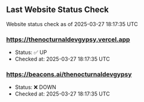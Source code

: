 ## Last Website Status Check

<!-- GitHub Action will update the section below -->
Website status check as of 2025-03-27 18:17:35 UTC

### https://thenocturnaldevgypsy.vercel.app
- Status: ✅ UP
- Checked at: 2025-03-27 18:17:35 UTC

### https://beacons.ai/thenocturnaldevgypsy
- Status: ❌ DOWN
- Checked at: 2025-03-27 18:17:35 UTC


<!-- End of GitHub Action update section -->
